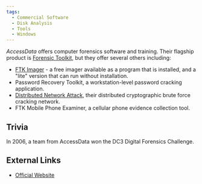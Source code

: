 ```yaml
---
tags:
  - Commercial Software
  - Disk Analysis
  - Tools
  - Windows
---
```

*AccessData* offers computer forensics software and training. Their
flagship product is [Forensic Toolkit](forensic_toolkit.md), but
they offer several others including:

- [FTK Imager](ftk_imager.md) - a free imager available as a
  program that is installed, and a "lite" version that can run without
  installation.
- Password Recovery Toolkit, a workstation-level password cracking application.
- [Distributed Network Attack](dna.md), their distributed
  cryptographic brute force cracking network.
- FTK Mobile Phone Examiner, a cellular phone evidence collection tool.

## Trivia

In 2006, a team from AccessData won the DC3 Digital Forensics Challenge.

## External Links

* [Official Website](http://www.accessdata.com/)
